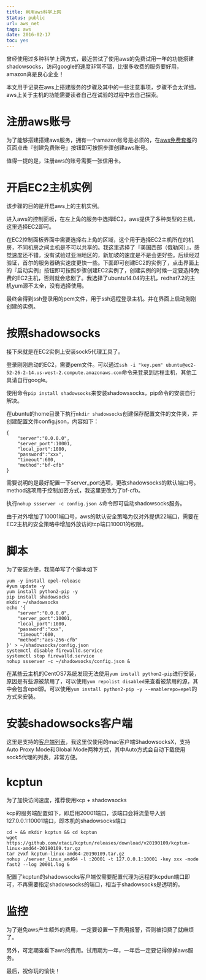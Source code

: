 ```yaml
---
title: 利用aws科学上网
Status: public
url: aws_net
tags: aws
date: 2016-02-17
toc: yes
---
```


曾经使用过多种科学上网方式，​最近尝试了使用aws的免费试用一年的功能搭建shadowsocks，访问google的速度非常不错，比很多收费的服务要好用，amazon真是良心企业！

本文用于记录在aws上搭建服务的步骤及其中的一些注意事项，步骤不会太详细，aws上关于主机的功能需要读者自己在试验的过程中去自己探索。

# 注册aws账号

为了能够搭建搭建aws服务，拥有一个amazon账号是必须的，在[aws免费套餐](https://aws.amazon.com/cn/free/)的页面点击『创建免费账号』按钮即可按照步骤创建aws账号。

值得一提的是，注册aws的账号需要一张信用卡。

# 开启EC2主机实例

该步骤的目的是开启aws上的主机实例。​

进入aws的控制面板，在左上角的服务中选择EC2，aws提供了多种类型的主机，这里选择EC2即可。

在EC2控制面板界面中需要选择右上角的区域，这个用于选择EC2主机所在的机房，不同机房之间主机是不可以共享的。我这里选择了『美国西部（俄勒冈）』，感觉速度还不错，没有试验过亚洲地区的，新加坡的速度是不是会更好些。后续经过验证，首尔的服务器确实速度更快一些。
​
下面即可创建EC2的实例了，点击界面上的『启动实例』按钮即可按照步骤创建EC2实例了，创建实例的时候一定要选择免费的EC2主机，否则就会悲剧了。我选择了ubuntu14.04的主机，redhat7.2的主机yum源不太全，没有选择使用。

最终会得到ssh登录用的pem文件，用于ssh远程登录主机。并在界面上启动刚刚创建的实例。

# 按照shadowsocks

接下来就是在EC2实例上安装sock5代理工具了。

登录刚刚启动的EC2，需要pem文件。可以通过`ssh -i "key.pem" ubuntu@ec2-52-26-2-14.us-west-2.compute.amazonaws.com`命令来登录到远程主机，其他工具请自行google。

使用命令`pip install shadowsocks`来安装shadowssocks，pip命令的安装自行解决。

在ubuntu的home目录下执行`mkdir shadowsocks`创建保存配置文件的文件夹，并创建配置文件config.json，内容如下：

```
{
    "server":"0.0.0.0",
    "server_port":10001,
    "local_port":1080,
    "password":"xxx",
    "timeout":600,
    "method":"bf-cfb"
}
```

需要说明的是最好配置一下server_port选项，更改shadowsocks的默认端口号。method选项用于控制加密方式，我这里更改为了bf-cfb。

执行`nohup ssserver -c config.json &`命令即可启动shadowsocks服务。

由于对外增加了10001端口号，aws的默认安全策略为仅对外提供22端口，需要在EC2主机的安全策略中增加外放访问tcp端口10001的权限。

# 脚本

为了安装方便，我简单写了个脚本如下

```
yum -y install epel-release
#yum update -y
yum install python2-pip -y
pip install shadowsocks
mkdir ~/shadowsocks
echo '{
    "server":"0.0.0.0",
    "server_port":10001,
    "local_port":1080,
    "password":"xxx",
    "timeout":600,
    "method":"aes-256-cfb"
}' > ~/shadowsocks/config.json
systemctl disable firewalld.service
systemctl stop firewalld.service
nohup ssserver -c ~/shadowsocks/config.json &
```

在某些云主机的CentOS7系统发现无法使用`yum install python2-pip`进行安装，原因是有些源被禁用了，可以使用`yum repolist disabled`来查看被禁用的源，其中会包含epel源。可以使用`yum install python2-pip -y --enablerepo=epel`的方式来安装。

# 安装shadowsocks客户端

这里是支持的[客户端列表](https://shadowsocks.com/client.html)，​我这里仅使用的mac客户端ShadowsocksX，支持Auto Proxy Mode和Global Mode两种方式，其中Auto方式会自动下载使用sock5代理的列表，非常方便。

# kcptun

为了加快访问速度，推荐使用kcp + shadowsocks

kcp的服务端配置如下，即启用20001端口，该端口会将流量导入到127.0.0.1:10001端口，即本机的shadowsocks端口

```
cd ~ && mkdir kcptun && cd kcptun
wget https://github.com/xtaci/kcptun/releases/download/v20190109/kcptun-linux-amd64-20190109.tar.gz
tar zvxf kcptun-linux-amd64-20190109.tar.gz
nohup ./server_linux_amd64 -l :20001 -t 127.0.0.1:10001 -key xxx -mode fast2 --log 20001.log &
```

配置了kcptun的shadowsocks客户端仅需要配置代理为远程的kcpdun端口即可，不再需要指定shadowsocks的端口，相当于shadowsocks是透明的。

# 监控

为了避免aws产生额外的费用，一定要设置一下费用报警，否则被扣费了就麻烦了。

另外，可定期查看下aws的费用。试用期为一年，一年后一定要记得停掉aws服务。

最后，祝你玩的愉快！
